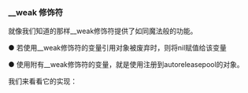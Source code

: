 ### __weak 修饰符

就像我们知道的那样__weak修饰符提供了如同魔法般的功能。

● 若使用__weak修饰符的变量引用对象被废弃时，则将nil赋值给该变量

● 使用附有__weak修饰符的变量，就是使用注册到autoreleasepool的对象。



我们来看看它的实现：

